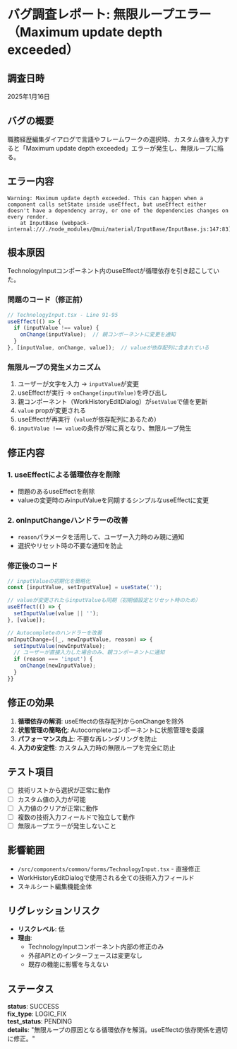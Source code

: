 # バグ調査レポート: 無限ループエラー（Maximum update depth exceeded）

## 調査日時
2025年1月16日

## バグの概要
職務経歴編集ダイアログで言語やフレームワークの選択時、カスタム値を入力すると「Maximum update depth exceeded」エラーが発生し、無限ループに陥る。

## エラー内容
```
Warning: Maximum update depth exceeded. This can happen when a component calls setState inside useEffect, but useEffect either doesn't have a dependency array, or one of the dependencies changes on every render.
    at InputBase (webpack-internal:///./node_modules/@mui/material/InputBase/InputBase.js:147:83)
```

## 根本原因
TechnologyInputコンポーネント内のuseEffectが循環依存を引き起こしていた。

### 問題のコード（修正前）
```typescript
// TechnologyInput.tsx - Line 91-95
useEffect(() => {
  if (inputValue !== value) {
    onChange(inputValue);  // 親コンポーネントに変更を通知
  }
}, [inputValue, onChange, value]);  // valueが依存配列に含まれている
```

### 無限ループの発生メカニズム
1. ユーザーが文字を入力 → `inputValue`が変更
2. useEffectが実行 → `onChange(inputValue)`を呼び出し
3. 親コンポーネント（WorkHistoryEditDialog）が`setValue`で値を更新
4. `value` propが変更される
5. useEffectが再実行（`value`が依存配列にあるため）
6. `inputValue !== value`の条件が常に真となり、無限ループ発生

## 修正内容

### 1. useEffectによる循環依存を削除
- 問題のあるuseEffectを削除
- valueの変更時のみinputValueを同期するシンプルなuseEffectに変更

### 2. onInputChangeハンドラーの改善
- `reason`パラメータを活用して、ユーザー入力時のみ親に通知
- 選択やリセット時の不要な通知を防止

### 修正後のコード
```typescript
// inputValueの初期化を簡略化
const [inputValue, setInputValue] = useState('');

// valueが変更されたらinputValueも同期（初期値設定とリセット時のため）
useEffect(() => {
  setInputValue(value || '');
}, [value]);

// Autocompleteのハンドラーを改善
onInputChange={(_, newInputValue, reason) => {
  setInputValue(newInputValue);
  // ユーザーが直接入力した場合のみ、親コンポーネントに通知
  if (reason === 'input') {
    onChange(newInputValue);
  }
}}
```

## 修正の効果
1. **循環依存の解消**: useEffectの依存配列からonChangeを除外
2. **状態管理の簡略化**: Autocompleteコンポーネントに状態管理を委譲
3. **パフォーマンス向上**: 不要な再レンダリングを防止
4. **入力の安定性**: カスタム入力時の無限ループを完全に防止

## テスト項目
- [ ] 技術リストから選択が正常に動作
- [ ] カスタム値の入力が可能
- [ ] 入力値のクリアが正常に動作
- [ ] 複数の技術入力フィールドで独立して動作
- [ ] 無限ループエラーが発生しないこと

## 影響範囲
- `/src/components/common/forms/TechnologyInput.tsx` - 直接修正
- WorkHistoryEditDialogで使用される全ての技術入力フィールド
- スキルシート編集機能全体

## リグレッションリスク
- **リスクレベル**: 低
- **理由**: 
  - TechnologyInputコンポーネント内部の修正のみ
  - 外部APIとのインターフェースは変更なし
  - 既存の機能に影響を与えない

## ステータス
**status**: SUCCESS  
**fix_type**: LOGIC_FIX  
**test_status**: PENDING  
**details**: "無限ループの原因となる循環依存を解消。useEffectの依存関係を適切に修正。"